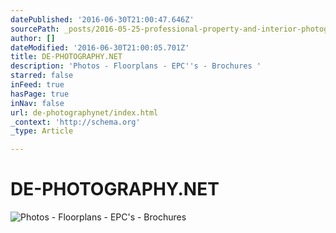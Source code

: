 ```yaml
---
datePublished: '2016-06-30T21:00:47.646Z'
sourcePath: _posts/2016-05-25-professional-property-and-interior-photography.md
author: []
dateModified: '2016-06-30T21:00:05.701Z'
title: DE-PHOTOGRAPHY.NET
description: 'Photos - Floorplans - EPC''s - Brochures '
starred: false
inFeed: true
hasPage: true
inNav: false
url: de-photographynet/index.html
_context: 'http://schema.org'
_type: Article

---
```

# DE-PHOTOGRAPHY.NET
![Photos - Floorplans - EPC's - Brochures ](https://s3-us-west-2.amazonaws.com/the-grid-img/p/1a314f11be5a143a5bae684892ae0200527e6ffc.jpg)
